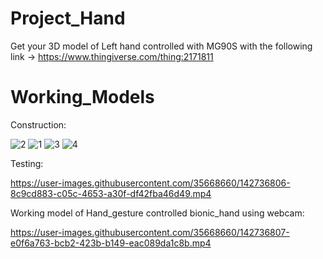 # Project_Hand
Get your 3D model of Left hand controlled with MG90S with the following link -> 
https://www.thingiverse.com/thing:2171811

# Working_Models
Construction:


![2](https://user-images.githubusercontent.com/35668660/142736781-d64772d2-c063-41a2-be0f-16fb3d791d8b.jpg)
![1](https://user-images.githubusercontent.com/35668660/142736788-5edc9131-6220-4efc-9f70-7e7867e23401.jpg)
![3](https://user-images.githubusercontent.com/35668660/142736802-14e6a798-f2ec-4ffd-8f77-2cff2b417c19.jpg)
![4](https://user-images.githubusercontent.com/35668660/142736803-9743f0b4-4b70-43c5-8cd1-00bc4ffbe3ad.jpg)

Testing:


https://user-images.githubusercontent.com/35668660/142736806-8c9cd883-c05c-4653-a30f-df42fba46d49.mp4

Working model of Hand_gesture controlled bionic_hand using webcam:


https://user-images.githubusercontent.com/35668660/142736807-e0f6a763-bcb2-423b-b149-eac089da1c8b.mp4

